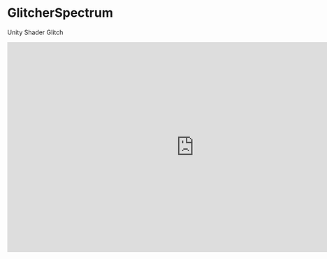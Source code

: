 # GlitcherSpectrum
Unity Shader Glitch

<iframe width="854" height="480" src="https://www.youtube.com/watch?v=5F1qsYyjvpk&feature=youtu.be" frameborder="0" allowfullscreen></iframe>
